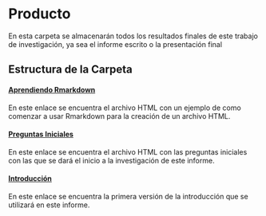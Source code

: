 # Producto

En esta carpeta se almacenarán todos los resultados finales de este trabajo de investigación, ya sea el informe escrito o la presentación final

## Estructura de la Carpeta

#### [Aprendiendo Rmarkdown](analisis-exoplanetas/productos/00.aprendiendo-Rmarkdown/ejemplo-Rmarkdown.html)

En este enlace se encuentra el archivo HTML con un ejemplo de como comenzar a usar Rmarkdown para la creación de un archivo HTML.

#### [Preguntas Iniciales](https://ffvilca.github.io/analisis-exoplanetas/productos/01.preguntas_iniciales/preguntas_iniciales.html)

En este enlace se encuentra el archivo HTML con las preguntas iniciales con las que se dará el inicio a la investigación de este informe.

#### [Introducción](analisis-exoplanetas/productos/02.primera-version-introduccion/introduccion.html)

En este enlace se encuentra la primera versión de la introducción que se utilizará en este informe.
